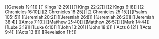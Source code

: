[[Genesis 19:11]]
[[1 Kings 12:29]]
[[1 Kings 22:27]]
[[2 Kings 6:18]]
[[2 Chronicles 16:10]]
[[2 Chronicles 18:25]]
[[2 Chronicles 25:15]]
[[Psalms 105:15]]
[[Jeremiah 20:2]]
[[Jeremiah 26:8]]
[[Jeremiah 26:20]]
[[Jeremiah 38:4]]
[[Amos 7:10]]
[[Matthew 25:40]]
[[Matthew 26:57]]
[[Mark 14:44]]
[[Luke 3:19]]
[[Luke 6:10]]
[[John 13:20]]
[[John 18:6]]
[[Acts 6:12]]
[[Acts 9:4]]
[[Acts 13:8]]
[[Revelation 11:5]]
